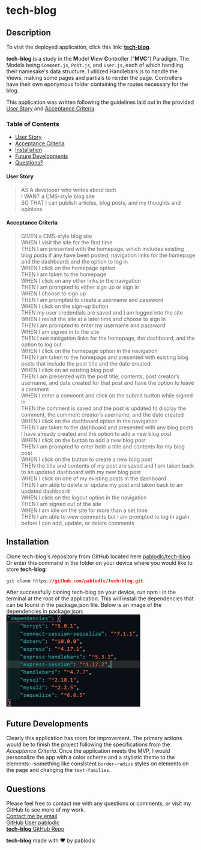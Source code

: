 # tech-blog

## Description

To visit the deployed application, click this link: [**tech-blog**](https://techblog-pablodlc.herokuapp.com/).

**tech-blog** is a study in the **M**odel **V**iew **C**ontroller ("**MVC**") Paradigm. The Models being `Comment.js`, `Post.js`, and `User.js`, each of which handling their namesake's data structure. I utilized Handlebars.js to handle the Views, making some pages and partials to render the page. Controllers have their own eponymous folder containing the routes necessary for the blog.

This application was written following the guidelines laid out in the provided [User Story](#User%20Story) and [Acceptance Criteria](#Acceptance%20Criteria).

### Table of Contents

-   [User Story](#user-story)
-   [Acceptance Criteria](#acceptance-criteria)
-   [Installation](#installation)
-   [Future Developments](#future-developments)
-   [Questions?](#questions)

#### User Story

> AS A developer who writes about tech  
> I WANT a CMS-style blog site  
> SO THAT I can publish articles, blog posts, and my thoughts and opinions

#### Acceptance Criteria

> GIVEN a CMS-style blog site  
> WHEN I visit the site for the first time  
> THEN I am presented with the homepage, which includes existing blog posts if any have been posted; navigation links for the homepage and the dashboard; and the option to log in  
> WHEN I click on the homepage option  
> THEN I am taken to the homepage  
> WHEN I click on any other links in the navigation  
> THEN I am prompted to either sign up or sign in  
> WHEN I choose to sign up  
> THEN I am prompted to create a username and password  
> WHEN I click on the sign-up button  
> THEN my user credentials are saved and I am logged into the site  
> WHEN I revisit the site at a later time and choose to sign in  
> THEN I am prompted to enter my username and password  
> WHEN I am signed in to the site  
> THEN I see navigation links for the homepage, the dashboard, and the option to log out  
> WHEN I click on the homepage option in the navigation  
> THEN I am taken to the homepage and presented with existing blog posts that include the post title and the date created  
> WHEN I click on an existing blog post  
> THEN I am presented with the post title, contents, post creator’s username, and date created for that post and have the option to leave a comment  
> WHEN I enter a comment and click on the submit button while signed in  
> THEN the comment is saved and the post is updated to display the comment, the comment creator’s username, and the date created  
> WHEN I click on the dashboard option in the navigation  
> THEN I am taken to the dashboard and presented with any blog posts I have already created and the option to add a new blog post  
> WHEN I click on the button to add a new blog post  
> THEN I am prompted to enter both a title and contents for my blog post  
> WHEN I click on the button to create a new blog post  
> THEN the title and contents of my post are saved and I am taken back to an updated dashboard with my new blog post  
> WHEN I click on one of my existing posts in the dashboard  
> THEN I am able to delete or update my post and taken back to an updated dashboard  
> WHEN I click on the logout option in the navigation  
> THEN I am signed out of the site  
> WHEN I am idle on the site for more than a set time  
> THEN I am able to view comments but I am prompted to log in again before I can add, update, or delete comments

## Installation

Clone tech-blog's repository from GitHub located here [pablodlc/tech-blog](https://github.com/pablodlc/tech-blog).  
Or enter this command in the folder on your device where you would like to store **tech-blog**:

```css
git clone https://github.com/pablodlc/tech-blog.git
```

After successfully cloning tech-blog on your device, run npm i in the terminal at the root of the application. This will install the dependencies that can be found in the package.json file. Below is an image of the dependencies in package.json:  
![dependencies](./public/images/dependencies.jpg)

## Future Developments

Clearly this application has room for improvement. The primary actions would be to finish the project following the specifications from the _Acceptance Criteria_. Once the application meets the MVP, I would personalize the app with a color scheme and a stylistic theme to the elements--something like consistent `border-radius` styles on elements on the page and changing the `text-families`.

## Questions

Please feel free to contact me with any questions or comments, or visit my GitHub to see more of my work.  
[Contact me by email](mailto:pablodlc@gmail.com)  
[GitHub User pablodlc](https://github.com/pablodlc)  
[**tech-blog** GitHub Repo](https://github.com/pablodlc/tech-blog)

**tech-blog** made with ❤️ by pablodlc
